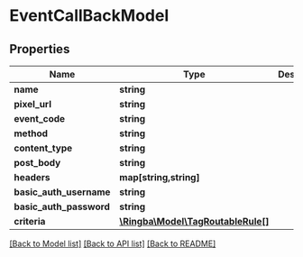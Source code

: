 # EventCallBackModel

## Properties
Name | Type | Description | Notes
------------ | ------------- | ------------- | -------------
**name** | **string** |  | [optional] 
**pixel_url** | **string** |  | 
**event_code** | **string** |  | 
**method** | **string** |  | [optional] 
**content_type** | **string** |  | [optional] 
**post_body** | **string** |  | [optional] 
**headers** | **map[string,string]** |  | [optional] 
**basic_auth_username** | **string** |  | [optional] 
**basic_auth_password** | **string** |  | [optional] 
**criteria** | [**\Ringba\Model\TagRoutableRule[]**](TagRoutableRule.md) |  | [optional] 

[[Back to Model list]](../README.md#documentation-for-models) [[Back to API list]](../README.md#documentation-for-api-endpoints) [[Back to README]](../README.md)


